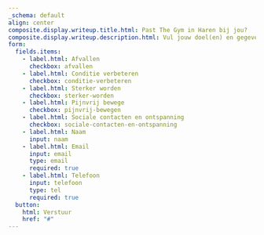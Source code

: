 ```yaml
---
_schema: default
align: center
composite.display.writeup.title.html: Past The Gym in Haren bij jou?
composite.display.writeup.description.html: Vul jouw doel(en) en gegevens in, beantwoord de 5 korte vragen op de volgende pagina en ontdek in 1 minuut welk programma het beste bij jou past. We nemen binnen 1 werkdag persoonlijk contact met je op.
form:
  fields.items:
    - label.html: Afvallen
      checkbox: afvallen
    - label.html: Conditie verbeteren
      checkbox: conditie-verbeteren
    - label.html: Sterker worden
      checkbox: sterker-worden
    - label.html: Pijnvrij bewege
      checkbox: pijnvrij-bewegen
    - label.html: Sociale contacten en ontspanning
      checkbox: sociale-contacten-en-ontspanning
    - label.html: Naam
      input: naam
    - label.html: Email
      input: email
      type: email
      required: true
    - label.html: Telefoon
      input: telefoon
      type: tel
      required: true
  button:
    html: Verstuur
    href: "#"
---
```

